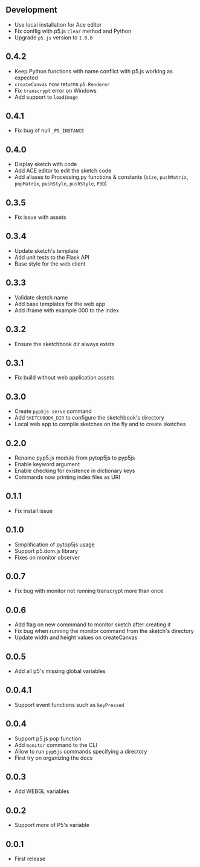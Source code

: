 Development
-----------
- Use local installation for Ace editor
- Fix conflig with p5.js `clear` method and Python
- Upgrade `p5.js` version to `1.0.0`

0.4.2
-----
- Keep Python functions with name conflict with p5.js working as expected
- `createCanvas` now returns `p5.Renderer`
- Fix `transcrypt` error on Windows
- Add support to `loadImage`

0.4.1
-----
- Fix bug of null `_P5_INSTANCE`


0.4.0
-----
- Display sketch with code
- Add ACE editor to edit the sketch code
- Add aliases to Processing.py functions & constants (`size`, `pushMatrix`, `popMatrix`, `pushStyle`, `pushStyle`, `P3D`)

0.3.5
-----
- Fix issue with assets

0.3.4
-----
- Update sketch's template
- Add unit tests to the Flask API
- Base style for the web client

0.3.3
-----
- Validate sketch name
- Add base templates for the web app
- Add iframe with example 000 to the index

0.3.2
-----
- Ensure the sketchbook dir always exists

0.3.1
-----
- Fix build without web application assets

0.3.0
-----
- Create `pyp5js serve` command
- Add `SKETCHBOOK_DIR` to configure the sketchbook's directory
- Local web app to compile sketches on the fly and to create sketches

0.2.0
-----
- Rename pyp5.js module from pytop5js to pyp5js
- Enable keyword argument
- Enable checking for existence in dictionary keys
- Commands now printing index files as URI

0.1.1
-----
- Fix install issue

0.1.0
-----
- Simplification of pytop5js usage
- Support p5.dom.js library
- Fixes on monitor observer

0.0.7
-----
- Fix bug with monitor not running transcrypt more than once

0.0.6
-----
- Add flag on new commmand to monitor sketch after creating it
- Fix bug when running the monitor command from the sketch's directory
- Update width and height values on createCanvas

0.0.5
-----
- Add all p5's missing global variables

0.0.4.1
-------
- Support event functions such as `keyPressed`

0.0.4
-----
- Support p5.js pop function
- Add `monitor` command to the CLI
- Allow to run `pyp5js` commands specifying a directory
- First try on organizing the docs

0.0.3
-----
- Add WEBGL variables

0.0.2
-----
- Support more of P5's variable


0.0.1
-----
- First release
